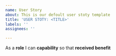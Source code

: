 ```yaml
---
name: User Story
about: This is our defoult user stoty template
title: 'USER STOTY: <TITLE>'
labels: ''
assignees: ''

---
```


As a **role** I can **capability** so that **received benefit**
